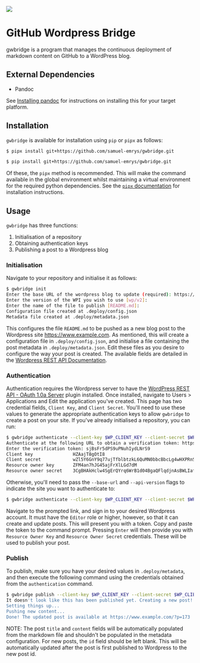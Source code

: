 ![](https://github.com/samuel_emrys/gwbridge/workflows/Build/badge.svg)

# GitHub Wordpress Bridge

gwbridge is a program that manages the continuous deployment of markdown content on GitHub to a WordPress blog.

## External Dependencies

- Pandoc

See [Installing pandoc](https://pandoc.org/installing.html) for instructions on installing this for your target platform.

## Installation

`gwbridge` is available for installation using `pip` or `pipx` as follows:

```bash
$ pipx install git+https://github.com/samuel-emrys/gwbridge.git
```

```bash
$ pip install git+https://github.com/samuel-emrys/gwbridge.git
```

Of these, the `pipx` method is recommended. This will make the command available in the global environment whilst maintaining a virtual environment for the required python dependencies. See the [`pipx` documentation](https://github.com/pipxproject/pipx) for installation instructions.

## Usage

`gwbridge` has three functions:
1. Initialisation of a repository
2. Obtaining authentication keys
3. Publishing a post to a Wordpress blog

### Initialisation

Navigate to your repository and initialise it as follows:

```bash
$ gwbridge init
Enter the base URL of the wordpress blog to update (required): https://www.example.com/wp-json
Enter the version of the WPI you wish to use [wp/v2]:
Enter the name of the file to publish [README.md]:
Configuration file created at .deploy/config.json
Metadata file created at .deploy/metadata.json
```

This configures the file `README.md` to be pushed as a new blog post to the Wordpress site https://www.example.com. As mentioned, this will create a configuration file in `.deploy/config.json`, and initialise a file containing the post metadata in `.deploy/metadata.json`. Edit these files as you desire to configure the way your post is created. The available fields are detailed in the [Wordpress REST API Documentation](https://developer.wordpress.org/rest-api/reference/posts/).

### Authentication

Authentication requires the Wordpress server to have the [WordPress REST API - OAuth 1.0a Server](https://wordpress.org/plugins/rest-api-oauth1/) plugin installed. Once installed, navigate to Users > Applications and Edit the application you've created. This page has two credential fields, `Client Key`, and `Client Secret`. You'll need to use these values to generate the appropriate authentication keys to allow `gwbridge` to create a post on your site. If you've already initialised a repository, you can run:

```bash
$ gwbridge authenticate --client-key $WP_CLIENT_KEY --client-secret $WP_CLIENT_SECRET
Authenticate at the following URL to obtain a verification token: https://www.example.com/oauth1/authorize?oauth_token=j53H324FIjuBNvZJSYA5zLdR
Enter the verification token: sjBsFr5dPS9uPNuhIydLNrS9
Client key               HZAajT8gOtI8
Client secret            wZl5Y6GnY9q77ujTfblbtzkL6QuMN0bbcBbcLg4wHXPRnSgK
Resource owner key       ZFM4an7hJG45ajFrXlLGd7dM
Resource owner secret    3CgBHAkHclw4SgErQYrq6WrB1d04BgaQFlqdjnAsBWLIafOI
```

Otherwise, you'll need to pass the `--base-url` and `--api-version` flags to indicate the site you want to authenticate to:

```bash
$ gwbridge authenticate --client-key $WP_CLIENT_KEY --client-secret $WP_CLIENT_SECRET --base-url https://www.example.com/wp-json --api-version wp/v2
```

Navigate to the prompted link, and sign in to your desired Wordpress account. It must have the `Editor` role or higher, however, so that it can create and update posts. This will present you with a token. Copy and paste the token to the command prompt. Pressing `Enter` will then provide you with `Resource Owner Key` and `Resource Owner Secret` credentials. These will be used to publish your post.

### Publish

To publish, make sure you have your desired values in `.deploy/metadata`, and then execute the following command using the credentials obtained from the `authentication` command.

```bash
$ gwbridge publish --client-key $WP_CLIENT_KEY --client-secret $WP_CLIENT_SECRET --resource-owner-key $WP_RESOURCE_OWNER_KEY --resource-owner-secret $WP_RESOURCE_OWNER_SECRET
It doesn't look like this has been published yet. Creating a new post!
Setting things up...
Pushing new content...
Done! The updated post is available at https://www.example.com/?p=173
```

NOTE: The post `title` and `content` fields will be automatically populated from the markdown file and shouldn't be populated in the metadata configuration. For new posts, the `id` field should be left blank. This will be automatically updated after the post is first published to Wordpress to the new post id.
